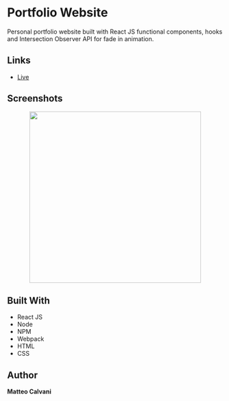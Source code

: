 # Portfolio Website

<p> Personal portfolio website built with React JS functional components, hooks and Intersection Observer API for fade in animation.</p>

## Links

- [Live](<Homepage url> 'Live View')

## Screenshots

<!-- ![Preview](screenshots/resume.png) -->

<div align="center">
    <img src="resume.png" width="400px"</img> 
</div>

## Built With

- React JS
- Node
- NPM
- Webpack
- HTML
- CSS

## Author

**Matteo Calvani**
